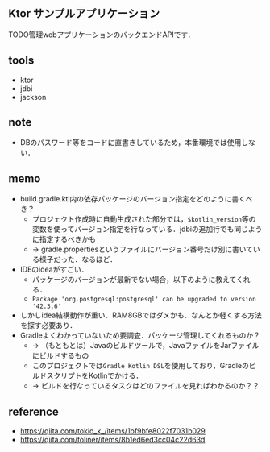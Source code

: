 ## Ktor サンプルアプリケーション

TODO管理webアプリケーションのバックエンドAPIです．

## tools
- ktor
- jdbi
- jackson

## note
- DBのパスワード等をコードに直書きしているため，本番環境では使用しない．

## memo

- build.gradle.ktl内の依存パッケージのバージョン指定をどのように書くべき？
  - プロジェクト作成時に自動生成された部分では，`$kotlin_version`等の変数を使ってバージョン指定を行なっている．jdbiの追加行でも同じように指定するべきかも
  - → gradle.propertiesというファイルにバージョン番号だけ別に書いている様子だった．なるほど．
- IDEのideaがすごい．
  - パッケージのバージョンが最新でない場合，以下のように教えてくれる．
  - `Package 'org.postgresql:postgresql' can be upgraded to version '42.3.6' `
- しかしidea結構動作が重い．RAM8GBではダメかも．なんとか軽くする方法を探す必要あり．
- Gradleよくわかっていないため要調査．パッケージ管理してくれるものか？
  - → （もともとは）Javaのビルドツールで，JavaファイルをJarファイルにビルドするもの
  - このプロジェクトでは`Gradle Kotlin DSL`を使用しており，GradleのビルドスクリプトをKotlinでかける．
  - → ビルドを行なっているタスクはどのファイルを見ればわかるのか？？

## reference
- https://qiita.com/tokio_k_/items/1bf9bfe8022f7031b029
- https://qiita.com/toliner/items/8b1ed6ed3cc04c22d63d
